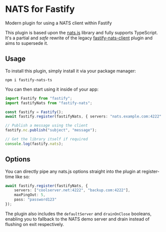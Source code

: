 # NATS for Fastify

Modern plugin for using a NATS client within Fastify

This plugin is based upon the [nats.js](https://github.com/nats-io/nats.js) library and fully supports TypeScript. It's a partial and *safe* rewrite of the legacy [fastify-nats-client](https://github.com/smartiniOnGitHub/fastify-nats-client) plugin and aims to supersede it.

## Usage

To install this plugin, simply install it via your package manager:

```shell
npm i fastify-nats-ts
```

You can then start using it inside of your app:

```ts
import Fastify from "fastify";
import fastifyNats from "fastify-nats";

const fastify = Fastify();
await fastify.register(fastifyNats, { servers: "nats.example.com:4222" });

// Publish a message using the client
fastify.nc.publish("subject", "message");

// Get the library itself if required
console.log(fastify.nats);
```

## Options

You can directly pipe any nats.js options straight into the plugin at register-time like so:

```ts
await fastify.register(fastifyNats, {
    servers: ["coolserver.net:4222", "backup.com:4222"],
    maxPingOut: 5,
    pass: "password123"
});
```

The plugin also includes the `defaultServer` and `drainOnClose` booleans, enabling you to fallback to the NATS demo server and drain instead of flushing on exit respectively.
